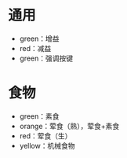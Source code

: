 # 通用

* green：增益
* red：减益
* green：强调按键

# 食物

* green：素食
* orange：荤食（熟），荤食+素食
* red：荤食（生）
* yellow：机械食物